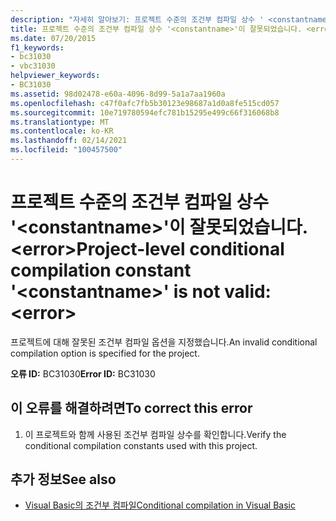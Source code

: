 ```yaml
---
description: "자세히 알아보기: 프로젝트 수준의 조건부 컴파일 상수 ' <constantname> '가 잘못 되었습니다. <error>"
title: 프로젝트 수준의 조건부 컴파일 상수 '<constantname>'이 잘못되었습니다. <error>
ms.date: 07/20/2015
f1_keywords:
- bc31030
- vbc31030
helpviewer_keywords:
- BC31030
ms.assetid: 98d02478-e60a-4096-8d99-5a1a7aa1960a
ms.openlocfilehash: c47f0afc7fb5b30123e98687a1d0a8fe515cd057
ms.sourcegitcommit: 10e719780594efc781b15295e499c66f316068b8
ms.translationtype: MT
ms.contentlocale: ko-KR
ms.lasthandoff: 02/14/2021
ms.locfileid: "100457500"
---
```

# <a name="project-level-conditional-compilation-constant-constantname-is-not-valid-error"></a><span data-ttu-id="24321-103">프로젝트 수준의 조건부 컴파일 상수 '\<constantname>'이 잘못되었습니다. \<error></span><span class="sxs-lookup"><span data-stu-id="24321-103">Project-level conditional compilation constant '\<constantname>' is not valid: \<error></span></span>

<span data-ttu-id="24321-104">프로젝트에 대해 잘못된 조건부 컴파일 옵션을 지정했습니다.</span><span class="sxs-lookup"><span data-stu-id="24321-104">An invalid conditional compilation option is specified for the project.</span></span>  
  
 <span data-ttu-id="24321-105">**오류 ID:** BC31030</span><span class="sxs-lookup"><span data-stu-id="24321-105">**Error ID:** BC31030</span></span>  
  
## <a name="to-correct-this-error"></a><span data-ttu-id="24321-106">이 오류를 해결하려면</span><span class="sxs-lookup"><span data-stu-id="24321-106">To correct this error</span></span>  
  
1. <span data-ttu-id="24321-107">이 프로젝트와 함께 사용된 조건부 컴파일 상수를 확인합니다.</span><span class="sxs-lookup"><span data-stu-id="24321-107">Verify the conditional compilation constants used with this project.</span></span>  
  
## <a name="see-also"></a><span data-ttu-id="24321-108">추가 정보</span><span class="sxs-lookup"><span data-stu-id="24321-108">See also</span></span>

- [<span data-ttu-id="24321-109">Visual Basic의 조건부 컴파일</span><span class="sxs-lookup"><span data-stu-id="24321-109">Conditional compilation in Visual Basic</span></span>](../programming-guide/program-structure/conditional-compilation.md)
